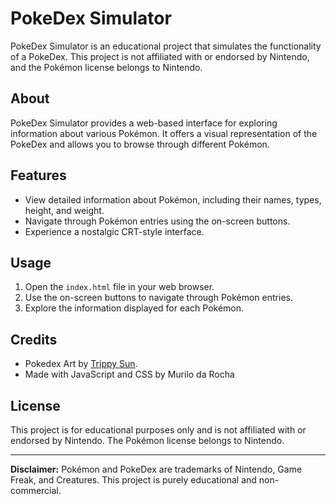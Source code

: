 # PokeDex Simulator

PokeDex Simulator is an educational project that simulates the functionality of a PokeDex. This project is not affiliated with or endorsed by Nintendo, and the Pokémon license belongs to Nintendo.

## About

PokeDex Simulator provides a web-based interface for exploring information about various Pokémon. It offers a visual representation of the PokeDex and allows you to browse through different Pokémon.

## Features

- View detailed information about Pokémon, including their names, types, height, and weight.
- Navigate through Pokémon entries using the on-screen buttons.
- Experience a nostalgic CRT-style interface.

## Usage

1. Open the `index.html` file in your web browser.
2. Use the on-screen buttons to navigate through Pokémon entries.
3. Explore the information displayed for each Pokémon.

## Credits

- Pokedex Art by [Trippy Sun](https://www.artstation.com/artwork/GLgaW).
- Made with JavaScript and CSS by Murilo da Rocha

## License

This project is for educational purposes only and is not affiliated with or endorsed by Nintendo. The Pokémon license belongs to Nintendo.

---

**Disclaimer:** Pokémon and PokeDex are trademarks of Nintendo, Game Freak, and Creatures. This project is purely educational and non-commercial.
